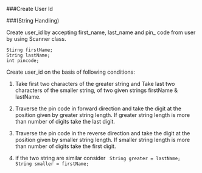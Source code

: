 ###Create User Id

###(String Handling)

Create user_id by accepting first_name, last_name and pin_
code from user by using Scanner class.
```
Stirng firstName;
String lastName;
int pincode;
```
Create user_id on the basis of following conditions:
1. Take first two characters of the greater string and Take last two characters of the smaller string, of two given
strings firstName & lastName.

2. Traverse the pin code in forward direction and take the digit at the position given by greater string length.
If greater string length is more than number of digits take the last digit.

3. Traverse the pin code in the reverse direction and take the digit at the position given by smaller string length.
If smaller string length is more than number of digits take the first digit.

4. if the two string are similar consider ``` String greater = lastName;
String smaller = firstName;```
